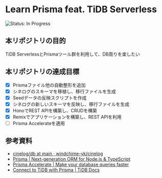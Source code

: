 # Learn Prisma feat. TiDB Serverless
<!-- ![Status: ToDo](https://flat.badgen.net/static/Status/ToDo/red) -->
![Status: In Progress](https://flat.badgen.net/static/Status/In%20Progress/yellow)
<!-- ![Status: Done](https://flat.badgen.net/static/Status/Done/green) -->
<!-- ![Status: Deprecated](https://flat.badgen.net/static/Status/Deprecated/black) -->

## 本リポジトリの目的
TiDB ServerlessとPrismaツール群を利用して、DB周りを楽したい

## 本リポジトリの達成目標
- [x] Prismaファイル他の自動整形を追加
- [x] シネログのスキーマを移植し、移行ファイルを生成
- [x] Seedデータの反映スクリプトを作成
- [x] シネログの新しいスキーマを反映し、移行ファイルを生成
- [x] HonoでREST APIを構築し、CRUDを構築
- [x] Remixでアプリケーションを構築し、REST APIを利用
- [ ] Prisma Accelerateを適用

## 参考資料
- [cinelog/db at main · windchime-yk/cinelog](https://github.com/windchime-yk/cinelog/tree/main/db)
- [Prisma | Next-generation ORM for Node.js & TypeScript](https://www.prisma.io/orm)
- [Prisma Accelerate | Make your database queries faster](https://www.prisma.io/data-platform/accelerate)
- [Connect to TiDB with Prisma | TiDB Docs](https://docs.pingcap.com/tidbcloud/dev-guide-sample-application-nodejs-prisma)
